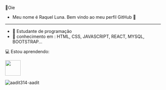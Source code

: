 👋Oie 
- Meu nome é Raquel Luna. Bem vindo ao meu perfil GitHub 🤭

-------------------------------------------------------------

- 📝 Estudante de programação
- 💪 conhecimento em : HTML, CSS, JAVASCRIPT, REACT, MYSQL, BOOTSTRAP... 

💻 Estou aprendendo: 

<img src="https://cdn.jsdelivr.net/gh/devicons/devicon@latest/icons/java/java-original-wordmark.svg" width="50" height="50" />
       
![aadit314-aadit](https://github.com/user-attachments/assets/72c32a52-2e3b-416a-8d12-e0f949ddabb5)
